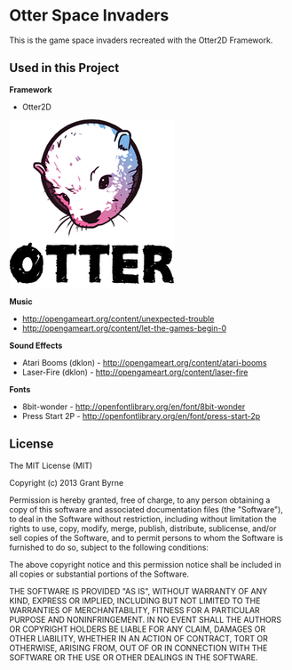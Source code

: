 Otter Space Invaders
====================

This is the game space invaders recreated with the Otter2D Framework.

Used in this Project
------------------------------------------

**Framework**

- Otter2D

![Otter2d Logo](./Images/otterlogo.png)

**Music**

- http://opengameart.org/content/unexpected-trouble
- http://opengameart.org/content/let-the-games-begin-0
	
**Sound Effects**

- Atari Booms (dklon) - http://opengameart.org/content/atari-booms
- Laser-Fire (dklon) - http://opengameart.org/content/laser-fire
	
**Fonts**

- 8bit-wonder - http://openfontlibrary.org/en/font/8bit-wonder
- Press Start 2P - http://openfontlibrary.org/en/font/press-start-2p

License
-------

The MIT License (MIT)

Copyright (c) 2013 Grant Byrne

Permission is hereby granted, free of charge, to any person obtaining a copy of
this software and associated documentation files (the "Software"), to deal in
the Software without restriction, including without limitation the rights to
use, copy, modify, merge, publish, distribute, sublicense, and/or sell copies of
the Software, and to permit persons to whom the Software is furnished to do so,
subject to the following conditions:

The above copyright notice and this permission notice shall be included in all
copies or substantial portions of the Software.

THE SOFTWARE IS PROVIDED "AS IS", WITHOUT WARRANTY OF ANY KIND, EXPRESS OR
IMPLIED, INCLUDING BUT NOT LIMITED TO THE WARRANTIES OF MERCHANTABILITY, FITNESS
FOR A PARTICULAR PURPOSE AND NONINFRINGEMENT. IN NO EVENT SHALL THE AUTHORS OR
COPYRIGHT HOLDERS BE LIABLE FOR ANY CLAIM, DAMAGES OR OTHER LIABILITY, WHETHER
IN AN ACTION OF CONTRACT, TORT OR OTHERWISE, ARISING FROM, OUT OF OR IN
CONNECTION WITH THE SOFTWARE OR THE USE OR OTHER DEALINGS IN THE SOFTWARE.
